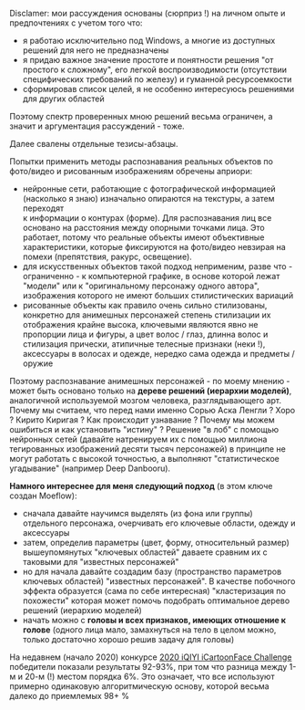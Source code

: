 Disclamer: мои рассуждения основаны (сюрприз !) на личном опыте и предпочтениях с учетом того что:
- я работаю исключительно под Windows, а многие из доступных решений для него не предназначены
- я придаю важное значение простоте и понятности решения "от простого к сложному", 
  его легкой воспроизводимости (отсутствии специфических требований по железу) и гуманной ресурсоемкости
- сформировав список целей, я не особенно интересуюсь решениями для других областей

Поэтому спектр проверенных мною решений весьма ограничен, а значит и аргументация рассуждений - тоже.

Далее свалены отдельные тезисы-абзацы.

Попытки применить методы распознавания реальных объектов по фото/видео и рисованным изображениям обречены априори:
- нейронные сети, работающие с фотографической информацией (насколько я знаю) изначально опираются на текстуры, а затем переходят  
  к информации о контурах (форме). Для распознавания лиц все основано на расстояния между опорными точками лица. Это работает,
  потому что реальные объекты имеют объективные характеристики, которые фиксируются на фото/видео невзирая на помехи (препятствия, ракурс, освещение).
- для искусственных объектов такой подход неприменим, разве что - ограниченно - к компьютерной графике, в основе которой лежат "модели" или
  к "оригинальному персонажу одного автора", изображения которого не имеют больших стилистических вариаций
- рисованные объекты как правило очень сильно стилизованы, конкретно для анимешных персонажей степень стилизации их отображения крайне высока,
  ключевыми являются явно не пропорции лица и фигуры, а цвет волос / глаз, длинна волос и стилизация прически, атипичные телесные признаки (неки !), 
  аксессуары в волосах и одежде, нередко сама одежда и предметы / оружие

Поэтому распознавание анимешных персонажей - по моему мнению - может быть основано только на **дереве решений (иерархии моделей)**, аналогичной 
используемой мозгом человека, разглядывающего арт. Почему мы считаем, что перед нами именно Сорью Аска Ленгли ? Хоро ? Кирито Киригая ? 
Как происходит узнавание ? Почему мы можем ошибиться и как установить "истину" ? Решение "в лоб" с помощью нейронных сетей (давайте натренируем их 
с помощью миллиона тегированных изображений десяти тысяч персонажей) в принципе не могут работать с высокой точностью, а выполняют 
"статистическое угадывание" (например Deep Danbooru). 

**Намного интереснее для меня следующий подход** (в этом ключе создан Moeflow):
- сначала давайте научимся выделять (из фона или группы) отдельного персонажа, очерчивать его ключевые области, одежду и аксессуары
- затем, определив параметры (цвет, форму, относительный размер) вышеупомянутых "ключевых областей" даваете сравним их с таковыми для "известных персонажей"
- но для начала давайте создадим базу (пространство параметров ключевых областей) "известных персонажей". В качестве побочного эффекта образуется 
  (сама по себе интересная) "кластеризация по похожести" которая может помочь подобрать оптимальное дерево решений (иерархию моделей)
- начать можно с **головы и всех признаков, имеющих отношение к голове** (одного лица мало, замахнуться на тело в целом можно, 
  только достаточно хорошо решив задачу для головы) 

На недавнем (начало 2020) конкурсе [2020 iQIYI iCartoonFace Challenge](http://challenge.ai.iqiyi.com/detail?raceId=5def71b4e9fcf68aef76a75e) 
победители показали результаты 92-93%, при том что разница между 1-м и 20-м (!) местом порядка 6%. 
Это означает, что все используют примерно одинаковую алгоритмическую основу, которой весьма далеко до приемлемых 98+ %
